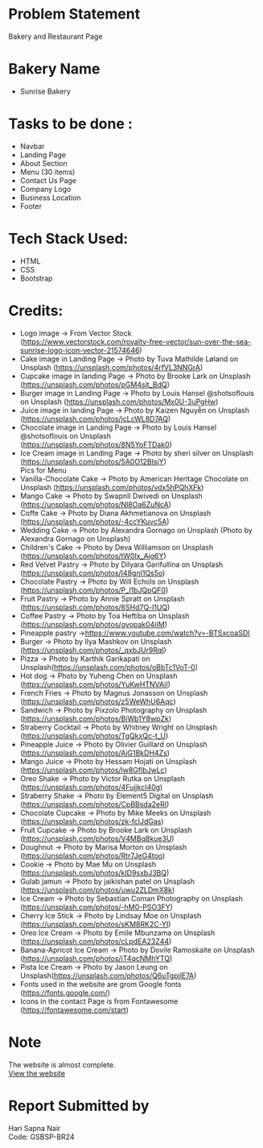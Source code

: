 # Problem Statement
Bakery and Restaurant Page

# Bakery Name
- Sunrise Bakery

# Tasks to be done :
- Navbar 
- Landing Page 
- About Section
- Menu (30 items)
- Contact Us Page
- Company Logo 
- Business Location
- Footer 

# Tech Stack Used:
- HTML
- CSS
- Bootstrap

# Credits:
- Logo image -> From Vector Stock (https://www.vectorstock.com/royalty-free-vector/sun-over-the-sea-sunrise-logo-icon-vector-21574646)
- Cake image in Landing Page -> Photo by Tuva Mathilde Løland on Unsplash (https://unsplash.com/photos/4rfVL3NNGrA)
- Cupcake image in landing Page -> Photo by Brooke Lark on Unsplash (https://unsplash.com/photos/pGM4sjt_BdQ)
- Burger image in Landing Page -> Photo by Louis Hansel @shotsoflouis on Unsplash (https://unsplash.com/photos/Mx0U-3uPgHw)
- Juice image in landing Page -> Photo by Kaizen Nguyễn on Unsplash (https://unsplash.com/photos/jcLcWL8D7AQ)
- Chocolate image in Landing Page -> Photo by Louis Hansel @shotsoflouis on Unsplash (https://unsplash.com/photos/8N5YoFTDak0)
- Ice Cream image in Landing Page -> Photo by sheri silver on Unsplash (https://unsplash.com/photos/5A0O12BIsjY)</br>
Pics for Menu
- Vanilla-Chocolate Cake -> Photo by American Heritage Chocolate on Unsplash (https://unsplash.com/photos/vdx5hPQhXFk)
- Mango Cake -> Photo by SwapnIl Dwivedi on Unsplash (https://unsplash.com/photos/Nl8Oa6ZuNcA)
- Coffe Cake -> Photo by Diana Akhmetianova on Unsplash (https://unsplash.com/photos/-4ccYKuvc5A)
- Wedding Cake -> Photo by Alexandra Gornago on Unsplash (Photo by Alexandra Gornago on Unsplash)
- Children's Cake -> Photo by Deva Williamson on Unsplash (https://unsplash.com/photos/tW0Ix_Ajg6Y)
- Red Velvet Pastry -> Photo by Dilyara Garifullina on Unsplash (https://unsplash.com/photos/I48gnI1Qs5o)
- Chocolate Pastry -> Photo by Will Echols on Unsplash (https://unsplash.com/photos/P_l1bJQpQF0)
- Fruit Pastry -> Photo by Annie Spratt on Unsplash (https://unsplash.com/photos/6SHd7Q-l1UQ)
- Coffee Pastry -> Photo by Toa Heftiba on Unsplash (https://unsplash.com/photos/gvopak04iIM)
- Pineapple pastry ->https://www.youtube.com/watch?v=-BTSxcoaSDI
- Burger -> Photo by Ilya Mashkov on Unsplash (https://unsplash.com/photos/_qxbJUr9RqI)
- Pizza -> Photo by Karthik Garikapati on Unsplash(https://unsplash.com/photos/oBbTc1VoT-0)
- Hot dog -> Photo by Yuheng Chen on Unsplash (https://unsplash.com/photos/YuKwHTNVAiI)
- French Fries -> Photo by Magnus Jonasson on Unsplash (https://unsplash.com/photos/z5WeWhU6Aqc)
- Sandwich -> Photo by Pixzolo Photography on Unsplash (https://unsplash.com/photos/BiWb1Y8wpZk)
- Straberry Cocktail -> Photo by Whitney Wright on Unsplash (https://unsplash.com/photos/TgQkxQc-t_U)
- Pineapple Juice -> Photo by Olivier Guillard on Unsplash (https://unsplash.com/photos/AjG1BkDH4Zs)
- Mango Juice -> Photo by Hessam Hojati on Unsplash (https://unsplash.com/photos/lw8GflbJwLc)
- Oreo Shake -> Photo by Victor Rutka on Unsplash (https://unsplash.com/photos/4FujjkcI40g)
- Straberry Shake -> Photo by Element5 Digital on Unsplash (https://unsplash.com/photos/CpBBsda2eRI)
- Chocolate Cupcake -> Photo by Mike Meeks on Unsplash (https://unsplash.com/photos/zk-fclJdGas)
- Fruit Cupcake -> Photo by Brooke Lark on Unsplash (https://unsplash.com/photos/V4MBq8kue3U)
- Doughnut -> Photo by Marisa Morton on Unsplash (https://unsplash.com/photos/Rtr7JeG4too)
- Cookie -> Photo by Mae Mu on Unsplash (https://unsplash.com/photos/kID9sxbJ3BQ)
- Gulab jamun -> Photo by jaikishan patel on Unsplash (https://unsplash.com/photos/uwu2ZLDmX8k)
- Ice Cream -> Photo by  Sebastian Coman Photography  on Unsplash (https://unsplash.com/photos/-hM0-PSO3FY)
- Cherry Ice Stick -> Photo by Lindsay Moe on Unsplash (https://unsplash.com/photos/sKM8RK2C-YI)
- Oreo Ice Cream -> Photo by Emile Mbunzama on Unsplash (https://unsplash.com/photos/cLpdEA23Z44)
- Banana-Apricot Ice Cream -> Photo by Dovile Ramoskaite on Unsplash (https://unsplash.com/photos/iT4qcNMhYTQ)
- Pista Ice Cream -> Photo by Jason Leung on Unsplash(https://unsplash.com/photos/Q6uTgpjlE7A)
- Fonts used in the website are grom Google fonts (https://fonts.google.com/)
- Icons in the contact Page is from Fontawesome (https://fontawesome.com/start)

# Note
The website is almost complete.</br>
[View the website]( https://sapna2001.github.io/Frontend_Bakery-or-Restaurant_GSBSP-BR24/.)

# Report Submitted by
Hari Sapna Nair </br>
Code: GSBSP-BR24
